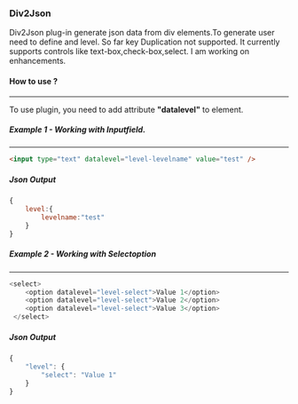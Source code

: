 ### Div2Json

Div2Json plug-in generate json data from div elements.To generate user need to define and level. So far key Duplication not supported. It currently supports controls like text-box,check-box,select. I am working on enhancements.

#### How to use ?
----------------------------------------
To use plugin, you need to add attribute <b>"datalevel"</b> to element.

##### Example 1 - Working with Inputfield.
----------------------------------------
```html
<input type="text" datalevel="level-levelname" value="test" />
```
##### Json Output
```javascript
{
	level:{
		levelname:"test"
	}
}
```
##### Example 2 - Working with Selectoption
---------------------------------------------
```javascript
<select>
	<option datalevel="level-select">Value 1</option>
	<option datalevel="level-select">Value 2</option>
	<option datalevel="level-select">Value 3</option>
 </select>
```
##### Json Output
```javascript
{ 
	"level": { 
		"select": "Value 1" 
	}
}	
```
